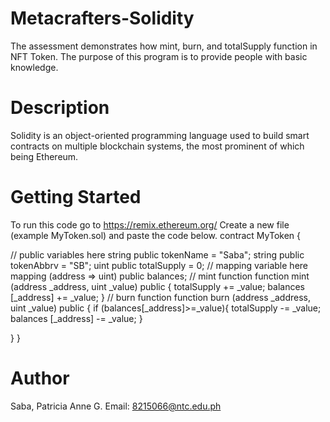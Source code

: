 # Metacrafters-Solidity
The assessment demonstrates how mint, burn, and totalSupply function in NFT Token. The purpose of this program is to provide people with basic knowledge.
# Description
Solidity is an object-oriented programming language used to build smart contracts on multiple blockchain systems, the most prominent of which being Ethereum.
# Getting Started
To run this code go to https://remix.ethereum.org/ Create a new file (example MyToken.sol) and paste the code below.
contract MyToken {

// public variables here
string public tokenName = "Saba"; string public tokenAbbrv = "SB"; uint public totalSupply = 0; // mapping variable here mapping (address => uint) public balances; // mint function function mint (address _address, uint _value) public { totalSupply += _value; balances [_address] += _value; } // burn function function burn (address _address, uint _value) public { if (balances[_address]>=_value){ totalSupply -= _value; balances [_address] -= _value; }

} }
# Author
Saba, Patricia Anne G. Email: 8215066@ntc.edu.ph
